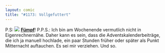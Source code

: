 ```yaml
---
layout: comic
title: "#1173: Vollgefuttert"
---
```


P.S:
<a href="http://www.fonflatter.de/advent08"><img src="http://www.fonflatter.de/adv08/kaefer.jpg"></a>
<a href="http://www.fonflatter.de/advent08"><strong>Fümpf</strong></a>!
P.P.S.: 
Ich bin am Wochenende vermutlich nicht in Eigenrechnernähe. Daher kann es sein, dass die Adventskalenderbeiträge, die ich ja manuell hochlade, ein paar Stunden früher oder später als Punkt Mitternacht auftauchen. Es sei mir verziehen.
Und so.
